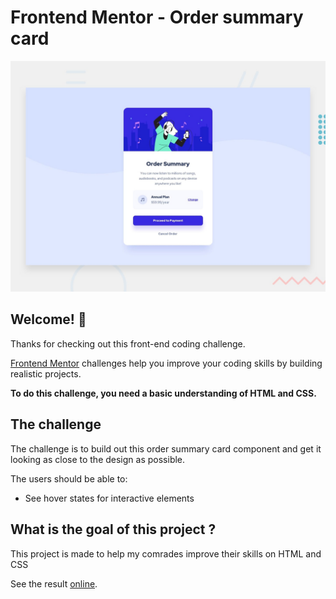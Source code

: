 # Frontend Mentor - Order summary card

![Design preview for the Order summary card coding challenge](./design/desktop-preview.jpg)

## Welcome! 👋

Thanks for checking out this front-end coding challenge.

[Frontend Mentor](https://www.frontendmentor.io) challenges help you improve your coding skills by building realistic projects.

**To do this challenge, you need a basic understanding of HTML and CSS.**

## The challenge

The challenge is to build out this order summary card component and get it looking as close to the design as possible.

The users should be able to:

- See hover states for interactive elements

## What is the goal of this project ?

This project is made to help my comrades improve their skills on HTML and CSS

See the result [online](https://meschack.github.io/order-summary-component).
